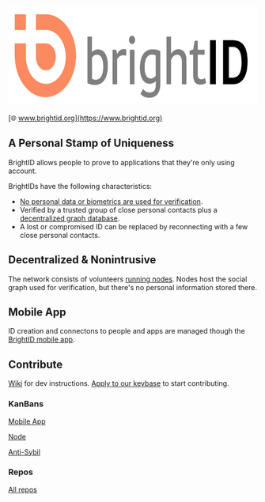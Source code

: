 <img height="200px" src="images/brightid%20final-01.svg"/>

[🌐 www.brightid.org](https://www.brightid.org)

## A Personal Stamp of Uniqueness

BrightID allows people to prove to applications that they're only using account.

BrightIDs have the following characteristics:
* [No personal data or biometrics are used for verification](https://www.brightid.org/faq).
* Verified by a trusted group of close personal contacts plus a [decentralized graph database](#decentralized-and-owner-free).
* A lost or compromised ID can be replaced by reconnecting with a few close personal contacts.

## Decentralized & Nonintrusive

The network consists of volunteers [running nodes](https://github.com/BrightID/BrightID-Node). Nodes host the social graph used for verification, but there's no personal information stored there.

## Mobile App

ID creation and connectons to people and apps are managed though the [BrightID mobile app](https://github.com/BrightID/BrightID/wiki/BrightID---Full-Mobile-Spec).

## Contribute

[Wiki](https://github.com/BrightID/BrightID/wiki) for dev instructions. [Apply to our keybase](https://keybase.io/team/brightid) to start contributing.

### KanBans
[Mobile App](https://github.com/BrightID/BrightID/projects/4)

[Node](https://github.com/BrightID/BrightID-Node/projects/2)

[Anti-Sybil](https://github.com/BrightID/BrightID-Node/projects/3)

### Repos
[All repos](https://github.com/BrightID)
